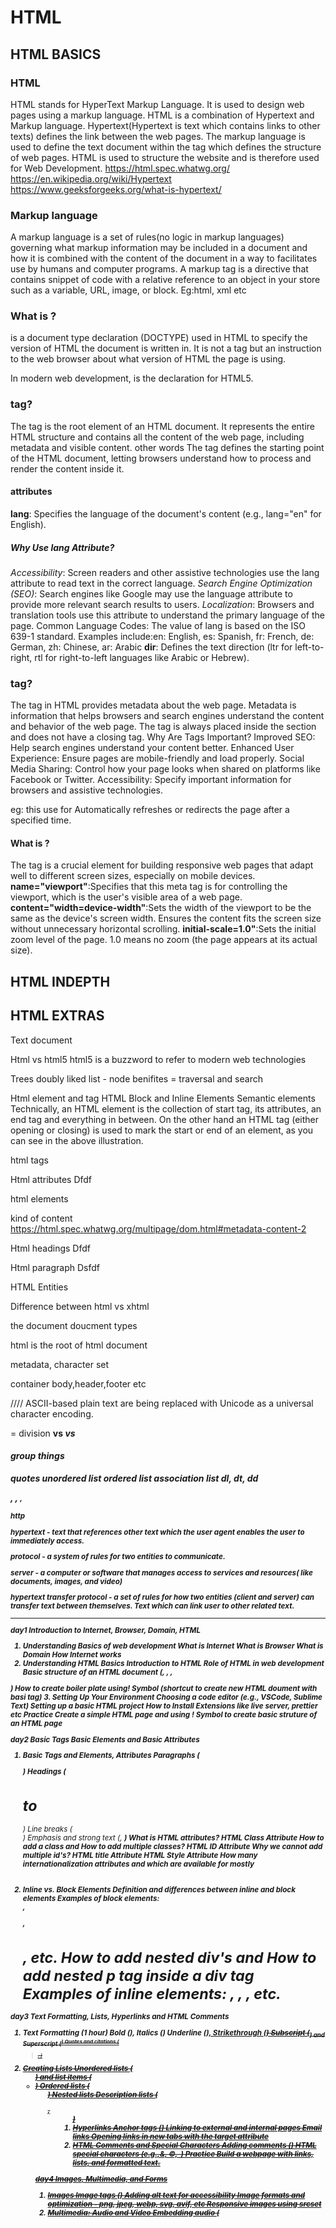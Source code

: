 # HTML

## HTML BASICS

### HTML
HTML stands for HyperText Markup Language. It is used to design web pages using a markup language. HTML is a combination of Hypertext and Markup language. Hypertext(Hypertext is text which contains links to other texts) defines the link between the web pages. The markup language is used to define the text document within the tag which defines the structure of web pages. HTML is used to structure the website and is therefore used for Web Development.
https://html.spec.whatwg.org/
https://en.wikipedia.org/wiki/Hypertext
https://www.geeksforgeeks.org/what-is-hypertext/

### Markup language
A markup language is a set of rules(no logic in markup languages) governing what markup information may be included in a document and how it is combined with the content of the document in a way to facilitates use by humans and computer programs.
A markup tag is a directive that contains snippet of code with a relative reference to an object in your store such as a variable, URL, image, or block.
Eg:html, xml etc

### What is <!DOCTYPE html>?
<!DOCTYPE html> is a document type declaration (DOCTYPE) used in HTML to specify the version of HTML the document is written in. It is not a tag but an instruction to the web browser about what version of HTML the page is using.
In modern web development, <!DOCTYPE html> is the declaration for HTML5.

### <html> tag?
The <html> tag is the root element of an HTML document. It represents the entire HTML structure and contains all the content of the web page, including metadata and visible content.
other words
The <html> tag defines the starting point of the HTML document, letting browsers understand how to process and render the content inside it.

#### <html> attributes
**lang**: Specifies the language of the document's content (e.g., lang="en" for English).
##### Why Use lang Attribute?
*Accessibility*: Screen readers and other assistive technologies use the lang attribute to read text in the correct language.
*Search Engine Optimization (SEO)*: Search engines like Google may use the language attribute to provide more relevant search results to users.
*Localization*: Browsers and translation tools use this attribute to understand the primary language of the page.
Common Language Codes:
The value of lang is based on the ISO 639-1 standard. Examples include:en: English, es: Spanish, fr: French, de: German, zh: Chinese, ar: Arabic
**dir**: Defines the text direction (ltr for left-to-right, rtl for right-to-left languages like Arabic or Hebrew).

### <meta> tag?
The <meta> tag in HTML provides metadata about the web page. Metadata is information that helps browsers and search engines understand the content and behavior of the web page. The <meta> tag is always placed inside the <head> section and does not have a closing tag.
Why Are <meta> Tags Important?
Improved SEO: Help search engines understand your content better.
Enhanced User Experience: Ensure pages are mobile-friendly and load properly.
Social Media Sharing: Control how your page looks when shared on platforms like Facebook or Twitter.
Accessibility: Specify important information for browsers and assistive technologies.

eg:<meta http-equiv="refresh" content="3; url=https://example.com">
this use for Automatically refreshes or redirects the page after a specified time.

#### What is <meta name="viewport" content="width=device-width, initial-scale=1.0">?
The <meta name="viewport" content="width=device-width, initial-scale=1.0"> tag is a crucial element for building responsive web pages that adapt well to different screen sizes, especially on mobile devices.
**name="viewport"**:Specifies that this meta tag is for controlling the viewport, which is the user's visible area of a web page.
**content="width=device-width"**:Sets the width of the viewport to be the same as the device's screen width. Ensures the content fits the screen size without unnecessary horizontal scrolling.
**initial-scale=1.0"**:Sets the initial zoom level of the page. 1.0 means no zoom (the page appears at its actual size).

#### 

## HTML INDEPTH

## HTML EXTRAS


Text document

Html vs html5
html5 is a buzzword to refer to modern web technologies

Trees
doubly liked list - node
benifites = traversal and search

Html element and tag
HTML Block and Inline Elements
Semantic elements 
Technically, an HTML element is the collection of start tag, its attributes, an end tag and everything in between. On the other hand an HTML tag (either opening or closing) is used to mark the start or end of an element, as you can see in the above illustration.


html tags

Html attributes 
Dfdf

html elements


kind of content
https://html.spec.whatwg.org/multipage/dom.html#metadata-content-2

Html headings
Dfdf


Html paragraph
Dsfdf

HTML Entities

Difference between html vs xhtml

the document
doucment types

html is the root of html document

metadata, character set


container body,header,footer etc

////
ASCII-based plain text are being replaced with Unicode as a universal character encoding.
<div> = division
<b> vs <strong>
<em> vs <i>

#### group things
quotes
unordered list
ordered list
association list dl, dt, dd


<em>, <strong>, <small>, <br>

<!--- --->

<span>

http

hypertext - text that references other text which the user agent enables the user to immediately access.

protocol - a system of rules for two entities to communicate.

server - a computer or software that manages access to services and resources( like documents, images, and video)

hypertext transfer protocol - a set of rules for how two entities (client and server) can transfer text between themselves. Text which can link user to other related text.

-------------------


day1
Introduction to Internet, Browser, Domain, HTML
1. Understanding Basics of web development
What is Internet
What is Browser
What is Domain
How Internet works
2. Understanding HTML Basics
Introduction to HTML
Role of HTML in web development
Basic structure of an HTML document (<!DOCTYPE html>, <html>, <head>,
<body>)
How to create boiler plate using! Symbol (shortcut to create new HTML
doument with basi tag)
3. Setting Up Your Environment
Choosing a code editor (e.g., VSCode, Sublime Text)
Setting up a basic HTML project
How to Install Extensions like live server, prettier etc
Practice
Create a simple HTML page and using ! Symbol to create basic struture of an
HTML page

day2
Basic Tags Basic Elements and Basic Attributes
1. Basic Tags and Elements, Attributes
Paragraphs (<p>)
Headings (<h1> to <h6>)
Line breaks (<br>)
Emphasis and strong text (<em>, <strong>)
What is HTML attributes?
HTML Class Attribute
How to add a class and How to add multiple classes?
HTML ID Attribute
Why we cannot add multiple id's?
HTML title Attribute
HTML Style Attribute
How many internationalization attributes and which are available for mostly
2. Inline vs. Block Elements
Definition and differences between inline and block elements
Examples of block elements: <div>, <p>, <h1>, etc.
How to add nested div's and How to add nested p tag inside a div tag
Examples of inline elements: <span>, <a>, <img>, etc.

day3
Text Formatting, Lists, Hyperlinks and HTML Comments
1. Text Formatting (1 hour)
Bold (<b>), Italics (<i>)
Underline (<u>), Strikethrough (<s>)
Subscript (<sub>) and Superscript (<sup>)
Quotes and citations (<blockquote>, <cite>)
2. Creating Lists
Unordered lists (<ul>) and list items (<li>)
Ordered lists (<ol>)
Nested lists
Description lists (<dl>, <dt> <dd>)
3. Hyperlinks
Anchor tags (<a>)
Linking to external and internal pages
Email links
Opening links in new tabs with the target attribute
4. HTML Comments and Special Characters
Adding comments (<!-- Comment here -->)
HTML special characters (e.g.,&amp;, &copy;, &nbsp;)
Practice
Build a webpage with links, lists, and formatted text.

day4
Images, Multimedia, and Forms
1. Images
Image tags (<img>)
Adding alt text for accessibility
Image formats and optimization - png, jpeg, webp, svg, avif, etc
Responsive images using srcset
2. Multimedia: Audio and Video
Embedding audio (<audio>)
Embedding video (<video>)
Using the <embed>, <object>, and <iframe> tags
HTML Forms and Advanced form
3. Forms
Form tags (<form>, <input>, <textarea>, <button>)
Input types: text, password, checkbox, radio, etc.
Labels and fieldsets
Form validation basics
1. Advanced HTML Forms
Form validation techniques
Understanding of <datalist>, <fieldset>, <legend>, <optgroup>, <option>,
<output> and <select> tags.
Practice
Design a webpage that includes images, videos, and audio
Build a complex form with validation

day5
Tables
Table tags (<table>, <tr>, <td>, <th>, etc)
Adding borders and styling
Colspan and Rowspan
Understanding of new Table tags <col>, <colgroup>, <thead>, <tbody> and
tfoot> HTML tags.
Practice
Create a table with contents atleast 3 rows and 3 columns
Creating complex tables including new Table tags.

day6
Semantic HTML and HTML5 Features
1. Semantic HTML
Importance of semantic HTML
Semantic elements: <article>, <section>, <aside>, <nav>, <footer> etc
HTML5 semantic tags and their roles in SEO
2. HTML5 Features
New input types: date, color, range, etc.
Placeholder and required attributes
Datalist element for suggestions
Using <progress> and <meter> elements
Practice
Create a webpage with semantic HTML elements and HTML5 input types.


Good to Cover
1.SVG Graphics
Introduction to Scalable Vector Graphics (SVG)
Basic SVG shapes and elements
Embedding SVG into HTML
Styling SVG with CSS
2. Canvas Element
Introduction to <canvas>
Drawing shapes with JavaScript
Basic animations
Comparison of SVG and Canvas
3. HTML Best Practices and Optimization
Writing clean and maintainable code
Using comments effectively
Code validation and debugging
Performance optimization techniques
4.What is SEO, How to implement
5.Language ISO code
6.URL Encoding
7.HTML Layout
8.HTML API (Geo Location, Drag & Drop, Web worker, Web Socket, Web
Storage etc I
